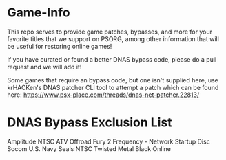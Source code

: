 # Game-Info

This repo serves to provide game patches, bypasses, and more for your favorite titles that we support on PSORG, among other information that will be useful for restoring online games!

If you have curated or found a better DNAS bypass code, please do a pull request and we will add it!

Some games that require an bypass code, but one isn't supplied here, use krHACKen's DNAS patcher CLI tool to attempt a patch which can be found here: https://www.psx-place.com/threads/dnas-net-patcher.22813/

# DNAS Bypass Exclusion List

Amplitude NTSC
ATV Offroad Fury 2
Frequency - Network Startup Disc
Socom U.S. Navy Seals NTSC
Twisted Metal Black Online
